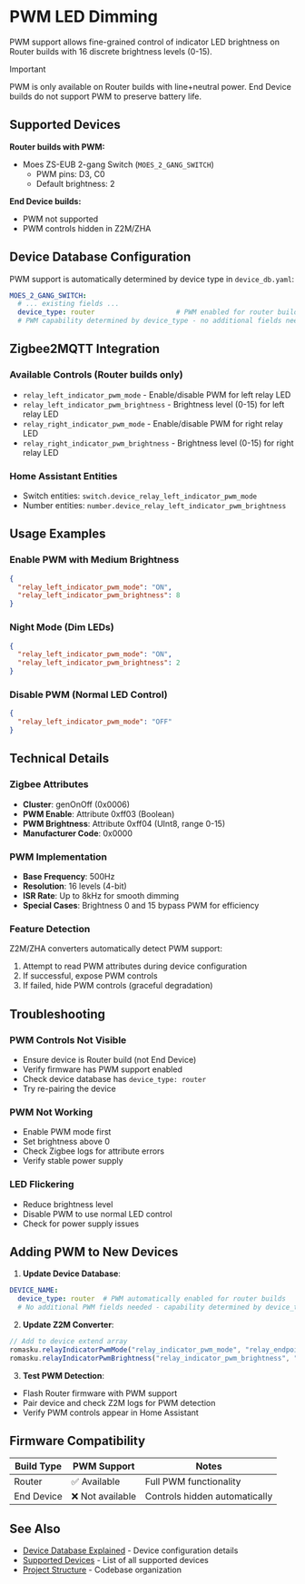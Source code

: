 # PWM LED Dimming

PWM support allows fine-grained control of indicator LED brightness on Router builds with 16 discrete brightness levels (0-15).

> [!IMPORTANT]  
> PWM is only available on Router builds with line+neutral power. End Device builds do not support PWM to preserve battery life.

## Supported Devices

**Router builds with PWM:**
- Moes ZS-EUB 2-gang Switch (`MOES_2_GANG_SWITCH`)
  - PWM pins: D3, C0
  - Default brightness: 2

**End Device builds:**
- PWM not supported
- PWM controls hidden in Z2M/ZHA

## Device Database Configuration

PWM support is automatically determined by device type in `device_db.yaml`:

```yaml
MOES_2_GANG_SWITCH:
  # ... existing fields ...
  device_type: router                    # PWM enabled for router builds
  # PWM capability determined by device_type - no additional fields needed
```

## Zigbee2MQTT Integration

### Available Controls (Router builds only)
- `relay_left_indicator_pwm_mode` - Enable/disable PWM for left relay LED
- `relay_left_indicator_pwm_brightness` - Brightness level (0-15) for left relay LED
- `relay_right_indicator_pwm_mode` - Enable/disable PWM for right relay LED  
- `relay_right_indicator_pwm_brightness` - Brightness level (0-15) for right relay LED

### Home Assistant Entities
- Switch entities: `switch.device_relay_left_indicator_pwm_mode`
- Number entities: `number.device_relay_left_indicator_pwm_brightness`

## Usage Examples

### Enable PWM with Medium Brightness
```json
{
  "relay_left_indicator_pwm_mode": "ON",
  "relay_left_indicator_pwm_brightness": 8
}
```

### Night Mode (Dim LEDs)
```json
{
  "relay_left_indicator_pwm_mode": "ON",
  "relay_left_indicator_pwm_brightness": 2
}
```

### Disable PWM (Normal LED Control)
```json
{
  "relay_left_indicator_pwm_mode": "OFF"
}
```

## Technical Details

### Zigbee Attributes
- **Cluster**: genOnOff (0x0006)
- **PWM Enable**: Attribute 0xff03 (Boolean)
- **PWM Brightness**: Attribute 0xff04 (UInt8, range 0-15)
- **Manufacturer Code**: 0x0000

### PWM Implementation
- **Base Frequency**: 500Hz
- **Resolution**: 16 levels (4-bit)
- **ISR Rate**: Up to 8kHz for smooth dimming
- **Special Cases**: Brightness 0 and 15 bypass PWM for efficiency

### Feature Detection
Z2M/ZHA converters automatically detect PWM support:
1. Attempt to read PWM attributes during device configuration
2. If successful, expose PWM controls
3. If failed, hide PWM controls (graceful degradation)

## Troubleshooting

### PWM Controls Not Visible
- Ensure device is Router build (not End Device)
- Verify firmware has PWM support enabled
- Check device database has `device_type: router`
- Try re-pairing the device

### PWM Not Working
- Enable PWM mode first
- Set brightness above 0
- Check Zigbee logs for attribute errors
- Verify stable power supply

### LED Flickering
- Reduce brightness level
- Disable PWM to use normal LED control
- Check for power supply issues

## Adding PWM to New Devices

1. **Update Device Database**:
```yaml
DEVICE_NAME:
  device_type: router  # PWM automatically enabled for router builds
  # No additional PWM fields needed - capability determined by device_type
```

2. **Update Z2M Converter**:
```javascript
// Add to device extend array
romasku.relayIndicatorPwmMode("relay_indicator_pwm_mode", "relay_endpoint"),
romasku.relayIndicatorPwmBrightness("relay_indicator_pwm_brightness", "relay_endpoint"),
```

3. **Test PWM Detection**:
- Flash Router firmware with PWM support
- Pair device and check Z2M logs for PWM detection
- Verify PWM controls appear in Home Assistant

## Firmware Compatibility

| Build Type | PWM Support | Notes |
|------------|-------------|-------|
| Router | ✅ Available | Full PWM functionality |
| End Device | ❌ Not available | Controls hidden automatically |

## See Also

- [Device Database Explained](device_db_explained.md) - Device configuration details
- [Supported Devices](supported_devices.md) - List of all supported devices
- [Project Structure](project_structure.md) - Codebase organization